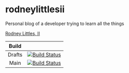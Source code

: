 # rodneylittlesii
Personal blog of a developer trying to learn all the things

[Rodney Littles, II](https://rodneylittlesii.com)

| Build ||
|:--:|:--:|
| Drafts | [![Build Status](https://dev.azure.com/rlittlesii/github/_apis/build/status/rodneylittlesii?branchName=drafts)](https://dev.azure.com/rlittlesii/github/_build/latest?definitionId=12&branchName=drafts) |
| Main | [![Build Status](https://dev.azure.com/rlittlesii/github/_apis/build/status/rodneylittlesii?branchName=main)](https://dev.azure.com/rlittlesii/github/_build/latest?definitionId=12&branchName=main)